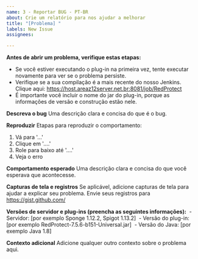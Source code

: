 ```yaml
---
name: 3 - Reportar BUG - PT-BR
about: Crie um relatório para nos ajudar a melhorar
title: "[Problema] "
labels: New Issue
assignees: 

---
```


**Antes de abrir um problema, verifique estas etapas:**
* Se você estiver executando o plug-in na primeira vez, tente executar novamente para ver se o problema persiste.
* Verifique se a sua compilação é a mais recente do nosso Jenkins. Clique aqui: <https://host.areaz12server.net.br:8081/job/RedProtect>
* É importante você incluir o nome do jar do plug-in, porque as informações de versão e construção estão nele.

**Descreva o bug**
Uma descrição clara e concisa do que é o bug.

**Reproduzir**
Etapas para reproduzir o comportamento:
1. Vá para '...'
2. Clique em '....'
3. Role para baixo até '....'
4. Veja o erro

**Comportamento esperado**
Uma descrição clara e concisa do que você esperava que acontecesse.

**Capturas de tela e registros**
Se aplicável, adicione capturas de tela para ajudar a explicar seu problema. Envie seus registros para https://gist.github.com/

**Versões de servidor e plug-ins (preencha as seguintes informações):**
 - Servidor: [por exemplo Sponge 1.12.2, Spigot 1.13.2]
 - Versão do plug-in: [por exemplo RedProtect-7.5.6-b151-Universal.jar]
 - Versão do Java: [por exemplo Java 1.8]

**Contexto adicional**
Adicione qualquer outro contexto sobre o problema aqui.

